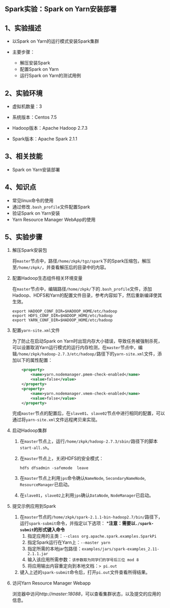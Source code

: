 Spark实验：Spark on Yarn安装部署
--------

1、实验描述
--------

-   以Spark on Yarn的运行模式安装Spark集群

-   主要步骤：

    -   解压安装Spark
    -   配置Spark on Yarn
    -   运行Spark on Yarn的测试用例

2、实验环境
----

-   虚拟机数量：3

-   系统版本：Centos 7.5

-   Hadoop版本：Apache Hadoop 2.7.3

-   Spark版本：Apache Spark 2.1.1

3、相关技能
--------

-   Spark on Yarn安装部署

4、知识点
------

-   常见linux命令的使用
-   通过修改`.bash_profile`文件配置Spark
-   验证Spark on Yarn安装
-   Yarn Resource Manager WebApp的使用

5、实验步骤
----

1. 解压Spark安装包

   将`master`节点中，路径`/home/zkpk/tgz/spark`下的Spark压缩包，解压至`/home/zkpk/`，并查看解压后的目录中的内容。

2. 配置Hadoop生态组件相关环境变量

   在`master`节点中，编辑路径`/home/zkpk/`下的`.bash_profile`文件，添加Hadoop、HDFS和Yarn的配置文件目录，参考内容如下，然后重新编译使其生效。

    ```shell
    export HADOOP_CONF_DIR=$HADOOP_HOME/etc/hadoop
    export HDFS_CONF_DIR=$HADOOP_HOME/etc/hadoop
    export YARN_CONF_DIR=$HADOOP_HOME/etc/hadoop
    ```
   
3. 配置`yarn-site.xml`文件

   为了防止在启动Spark on Yarn时出现内存大小错误，导致任务被强制杀死，可以设置取消Yarn运行模式的运行内存检测，在`master`节点中，编辑`/home/zkpk/hadoop-2.7.3/etc/hadoop/`路径下的`yarn-site.xml`文件，添加以下的属性配置：

   ```xml
       <property>
           <name>yarn.nodemanager.pmem-check-enabled</name>
           <value>false</value>
       </property>
       <property>
           <name>yarn.nodemanager.vmem-check-enabled</name>
           <value>false</value>
       </property>
   ```

   完成`master`节点的配置后，在`slave01`、`slave02`节点中进行相同的配置，可以通过将`yarn-site.xml`文件远程拷贝来实现。

4. 启动Hadoop集群

   1. 在`master`节点上，运行`/home/zkpk/hadoop-2.7.3/sbin/`路径下的脚本`start-all.sh`。

   2. 在`master`节点上，关闭HDFS的安全模式：

      ```shell
      hdfs dfsadmin -safemode  leave
      ```

   3. 在`master`节点上利用`jps`命令确认`NameNode`, `SecondaryNameNode`, `ResourceManager`已启动。

   4. 在`slave01`，`slave02`上利用`jps`确认`DataNode`, `NodeManager`已启动。

5. 提交示例应用到Spark

   1. 在`master`节点的`/home/zkpk/spark-2.1.1-bin-hadoop2.7/bin/`路径下，运行`spark-submit`命令，并指定以下选项：
      ***注意：需要以`./spark-submit`的形式键入命令**
      1. 指定应用的主类：`--class org.apache.spark.examples.SparkPi `
      2. 指定Spark运行在Yarn上：`--master yarn`
      3. 指定所需的本地jar包路径：`examples/jars/spark-examples_2.11-2.1.1.jar`
      4. 输入该应用所需参数：`该参数取为同学们的学号后三位 mod 8 `
      5. 将应用输出内容重定向到本地文档：`> pi.out`
   2. 键入上述的`spark-submit`命令后，打开`pi.out`文件查看所得结果。

6. 访问Yarn Resource Manager Webapp

   浏览器中访问*http://master:18088*，可以查看集群状态，以及提交的应用的信息。